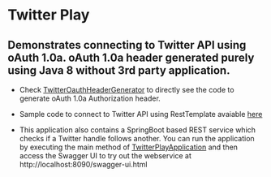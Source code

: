 # Twitter Play

## Demonstrates connecting to Twitter API using oAuth 1.0a. oAuth 1.0a header generated purely using Java 8 without 3rd party application.

* Check [TwitterOauthHeaderGenerator](/src/main/java/com/smilep/twitter/helper/TwitterOauthHeaderGenerator.java) to directly see the code to generate oAuth 1.0a Authorization header.

* Sample code to connect to Twitter API using RestTemplate avaiable [here](/src/main/java/com/smilep/twitter/service/impl/FollowersServiceImpl.java)

* This application also contains a SpringBoot based REST service which checks if a Twitter handle follows another. You can run the application by executing the main method of [TwitterPlayApplication](/src/main/java/com/smilep/twitter/TwitterPlayApplication.java) and then access the Swagger UI to try out the webservice at http://localhost:8090/swagger-ui.html
